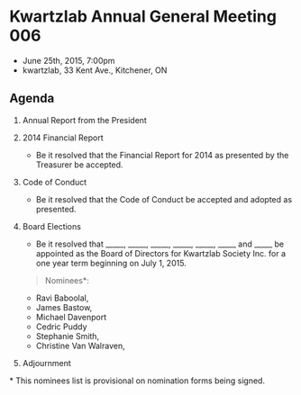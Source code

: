 # Kwartzlab Annual General Meeting 006 #

* June 25th, 2015, 7:00pm
* kwartzlab, 33 Kent Ave., Kitchener, ON

## Agenda ##

1. Annual Report from the President
2. 2014 Financial Report

    * Be it resolved that the Financial Report for 2014 as presented by the Treasurer be accepted.

3. Code of Conduct
	
	* Be it resolved that the Code of Conduct be accepted and adopted as presented.

4. Board Elections

    * Be it resolved that \_\_\_\_\_, \_\_\_\_\_, \_\_\_\_\_, \_\_\_\_\_, \_\_\_\_\_, \_\_\_\_\_ and \_\_\_\_\_ be appointed as the Board of Directors for Kwartzlab Society Inc. for a one year term beginning on July 1, 2015.

	> Nominees\*:
	* Ravi Baboolal,
	* James Bastow,
    * Michael Davenport
	* Cedric Puddy
	* Stephanie Smith,
	* Christine Van Walraven,

5. Adjournment

\* This nominees list is provisional on nomination forms being signed.

